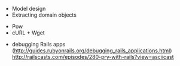 * Model design
 * Extracting domain objects
+ Pow
+ cURL + Wget
* debugging Rails apps (http://guides.rubyonrails.org/debugging_rails_applications.html)
http://railscasts.com/episodes/280-pry-with-rails?view=asciicast